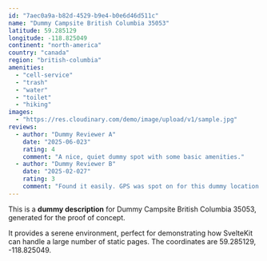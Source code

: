 ```yaml
---
id: "7aec0a9a-b82d-4529-b9e4-b0e6d46d511c"
name: "Dummy Campsite British Columbia 35053"
latitude: 59.285129
longitude: -118.825049
continent: "north-america"
country: "canada"
region: "british-columbia"
amenities:
  - "cell-service"
  - "trash"
  - "water"
  - "toilet"
  - "hiking"
images:
  - "https://res.cloudinary.com/demo/image/upload/v1/sample.jpg"
reviews:
  - author: "Dummy Reviewer A"
    date: "2025-06-023"
    rating: 4
    comment: "A nice, quiet dummy spot with some basic amenities."
  - author: "Dummy Reviewer B"
    date: "2025-02-027"
    rating: 3
    comment: "Found it easily. GPS was spot on for this dummy location."
---
```


This is a **dummy description** for Dummy Campsite British Columbia 35053, generated for the proof of concept.

It provides a serene environment, perfect for demonstrating how SvelteKit can handle a large number of static pages. The coordinates are 59.285129, -118.825049.
